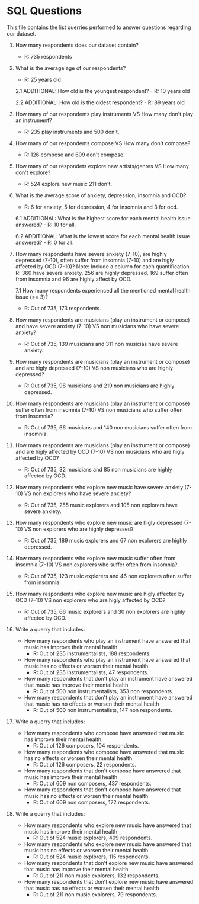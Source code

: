 # SQL Questions

This file contains the list querries performed to answer questions regarding our dataset.

1. How many respondents does our dataset contain?
    - R: 735 respondents

2. What is the average age of our respondents?
    - R: 25 years old

    2.1 ADDITIONAL: How old is the youngest respondent? 
        - R: 10 years old

    2.2  ADDITIONAL: How old is the oldest respondent?
        - R: 89 years old

3. How many of our respondents play instruments VS How many don't play an instrument?
    - R: 235 play instruments and 500 don't.

4. How many of our respondents compose VS How many don't compose?
    - R: 126 compose and 609 don't compose.

5. How many of our respondets explore new artists/genres VS How many don't explore?
    - R: 524 explore new music 211 don't.

6. What is the average score of anxiety, depression, insomnia and OCD?
    - R: 6 for anxiety, 5 for depression, 4 for insomnia and 3 for ocd.

    6.1 ADDITIONAL: What is the highest score for each mental health issue answered?
        - R: 10 for all.

    6.2 ADDITIONAL: What is the lowest score for each mental health issue answered?
        - R: 0 for all.

7. How many respondents have severe anxiety (7-10), are highly depressed (7-10), often suffer from insomnia (7-10) and are higly affected by OCD (7-10)? 
Note: Include a column for each quantification.
    R: 360 have severe anxiety, 256 are highly depressed, 169 suffer often from insomnia and 96 are highly affect by OCD.

    7.1 How many respondents experienced all the mentioned mental health issue (>= 3)?
    - R: Out of 735, 173 respondents.

8. How many respondents are musicians (play an instrument or compose) and have severe anxiety (7-10) VS non musicians who have severe anxiety?
    - R: Out of 735, 139 musicians and 311 non musicias have severe anxiety.

9. How many respondents are musicians (play an instrument or compose) and are higly depressed (7-10) VS non musicians who are highly depressed?
    - R: Out of 735, 98 musicians and 219 non musicians are highly depressed.

10. How many respondents are musicians (play an instrument or compose) suffer often from insomnia (7-10) VS non musicians who suffer often from insomnia?
    - R: Out of 735, 66 musicians and 140 non musicians suffer often from insomnia.

11. How many respondents are musicians (play an instrument or compose) and are higly affected by OCD (7-10) VS non musicians who are higly affected by OCD?
    - R: Out of 735, 32 musicians and 85 non musicians are highly affected by OCD.

12. How many respondents who explore new music have severe anxiety (7-10) VS non explorers who have severe anxiety?
    - R: Out of 735, 255 music explorers and 105 non explorers have severe anxiety.

13. How many respondents who explore new music are higly depressed (7-10) VS non explorers who are highly depressed?
    - R: Out of 735, 189 music explorers and 67 non explorers are highly depressed.

14. How many respondents who explore new music suffer often from insomnia (7-10) VS non explorers who suffer often from insomnia?
    - R: Out of 735, 123 music explorers and 46 non explorers often suffer from insomnia.

15. How many respondents who explore new music are higly affected by OCD (7-10) VS non explorers who are higly affected by OCD?
    - R: Out of 735, 66 music explorers and 30 non explorers are highly affected by OCD.

16. Write a querry that includes: 
    - How many respondents who play an instrument have answered that music has improve their mental health
        - R: Out of 235 instrumentalists, 188 respondents.
    - How many respondents who play an instrument have answered that music has no effects or worsen their mental health
        - R: Out of 235 instrumentalists, 47 respondents.
    - How many respondents that don't play an instrument have answered that music has improve their mental health
        - R: Out of 500 non instrumentalists, 353 non respondents.
    - How many respondents that don't play an instrument have answered that music has no effects or worsen their mental health
        - R: Out of 500 non instrumentalists, 147 non respondents.

17. Write a querry that includes: 
    - How many respondents who compose have answered that music has improve their mental health
        - R: Out of 126 composers, 104 respondents.
    - How many respondents who compose have answered that music has no effects or worsen their mental health
        - R: Out of 126 composers, 22 respondents.
    - How many respondents that don't compose have answered that music has improve their mental health
        - R: Out of 609 non composers, 437 respondents.
    - How many respondents that don't compose have answered that music has no effects or worsen their mental health
        - R: Out of 609 non composers, 172 respondents.

18. Write a querry that includes: 
    - How many respondents who explore new music have answered that music has improve their mental health
        - R: Out of 524 music explorers, 409 respondents.
    - How many respondents who explore new music have answered that music has no effects or worsen their mental health
        - R: Out of 524 music explorers, 115 respondents.
    - How many respondents that don't explore new music have answered that music has improve their mental health
        - R: Out of 211 non music explorers, 132 respondents.
    - How many respondents that don't explore new music have answered that music has no effects or worsen their mental health
        - R: Out of 211 non music explorers, 79 respondents.